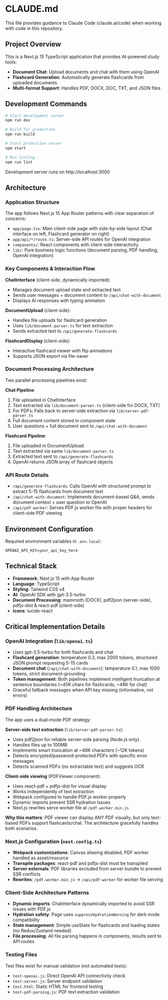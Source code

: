 # CLAUDE.md

This file provides guidance to Claude Code (claude.ai/code) when working with code in this repository.

## Project Overview

This is a Next.js 15 TypeScript application that provides AI-powered study tools:
- **Document Chat**: Upload documents and chat with them using OpenAI
- **Flashcard Generation**: Automatically generate flashcards from uploaded documents
- **Multi-format Support**: Handles PDF, DOCX, DOC, TXT, and JSON files

## Development Commands

```bash
# Start development server
npm run dev

# Build for production
npm run build

# Start production server
npm start

# Run linting
npm run lint
```

Development server runs on http://localhost:3000

## Architecture

### Application Structure
The app follows Next.js 15 App Router patterns with clear separation of concerns:
- `app/page.tsx`: Main client-side page with side-by-side layout (Chat interface on left, Flashcard generator on right)
- `app/api/*/route.ts`: Server-side API routes for OpenAI integration
- `components/`: React components with client-side interactivity
- `lib/`: Pure business logic functions (document parsing, PDF handling, OpenAI integration)

### Key Components & Interaction Flow

**ChatInterface** (client-side, dynamically imported):
- Manages document upload state and extracted text
- Sends user messages + document content to `/api/chat-with-document`
- Displays AI responses with typing animation

**DocumentUpload** (client-side):
- Handles file uploads for flashcard generation
- Uses `lib/document-parser.ts` for text extraction
- Sends extracted text to `/api/generate-flashcards`

**FlashcardDisplay** (client-side):
- Interactive flashcard viewer with flip animations
- Supports JSON export via file-saver

### Document Processing Architecture

Two parallel processing pipelines exist:

**Chat Pipeline**:
1. File uploaded in ChatInterface
2. Text extracted via `lib/document-parser.ts` (client-side for DOCX, TXT)
3. For PDFs: Falls back to server-side extraction via `lib/server-pdf-parser.ts`
4. Full document content stored in component state
5. User questions + full document sent to `/api/chat-with-document`

**Flashcard Pipeline**:
1. File uploaded in DocumentUpload
2. Text extracted via same `lib/document-parser.ts`
3. Extracted text sent to `/api/generate-flashcards`
4. OpenAI returns JSON array of flashcard objects

### API Route Details
- `/api/generate-flashcards`: Calls OpenAI with structured prompt to extract 5-15 flashcards from document text
- `/api/chat-with-document`: Implements document-based Q&A, sends document context + user question to OpenAI
- `/api/pdf-worker`: Serves PDF.js worker file with proper headers for client-side PDF viewing

## Environment Configuration

Required environment variables in `.env.local`:
```
OPENAI_API_KEY=your_api_key_here
```

## Technical Stack
- **Framework**: Next.js 15 with App Router
- **Language**: TypeScript
- **Styling**: Tailwind CSS v4
- **AI**: OpenAI SDK with gpt-3.5-turbo
- **Document Processing**: mammoth (DOCX), pdf2json (server-side), pdfjs-dist & react-pdf (client-side)
- **Icons**: lucide-react

## Critical Implementation Details

### OpenAI Integration (`lib/openai.ts`)
- Uses gpt-3.5-turbo for both flashcards and chat
- **Flashcard generation**: temperature 0.3, max 2000 tokens, structured JSON prompt requesting 5-15 cards
- **Document chat** (`/api/chat-with-document`): temperature 0.1, max 1000 tokens, strict document-grounding
- **Token management**: Both pipelines implement intelligent truncation at sentence boundaries (~45K chars for flashcards, ~48K for chat)
- Graceful fallback messages when API key missing (informative, not errors)

### PDF Handling Architecture
The app uses a dual-mode PDF strategy:

**Server-side text extraction** (`lib/server-pdf-parser.ts`):
- Uses pdf2json for reliable server-side parsing (Node.js only)
- Handles files up to 100MB
- Implements smart truncation at ~48K characters (~12K tokens)
- Detects encrypted/password-protected PDFs with specific error messages
- Detects scanned PDFs (no extractable text) and suggests OCR

**Client-side viewing** (PDFViewer component):
- Uses react-pdf + pdfjs-dist for visual display
- Works independently of text extraction
- Webpack configured to handle PDF.js worker properly
- Dynamic imports prevent SSR hydration issues
- Next.js rewrites serve worker file at `/pdf.worker.min.js`

**Why this matters**: PDF viewer can display ANY PDF visually, but only text-based PDFs support flashcards/chat. The architecture gracefully handles both scenarios.

### Next.js Configuration (`next.config.ts`)
- **Webpack customizations**: Canvas aliasing disabled, PDF worker handled as asset/resource
- **Transpile packages**: react-pdf and pdfjs-dist must be transpiled
- **Server externals**: PDF libraries excluded from server bundle to prevent SSR conflicts
- **Rewrites**: `/pdf.worker.min.js` → `/api/pdf-worker` for worker file serving

### Client-Side Architecture Patterns
- **Dynamic imports**: ChatInterface dynamically imported to avoid SSR issues with PDF.js
- **Hydration safety**: Page uses `suppressHydrationWarning` for dark mode compatibility
- **State management**: Simple useState for flashcards and loading states (no Redux/Zustand needed)
- **File processing**: All file parsing happens in components, results sent to API routes

### Testing Files
Test files exist for manual validation (not automated tests):
- `test-openai.js`: Direct OpenAI API connectivity check
- `test-server.js`: Server endpoint validation
- `test.html`: Static HTML for frontend testing
- `test-pdf-parsing.js`: PDF text extraction validation
